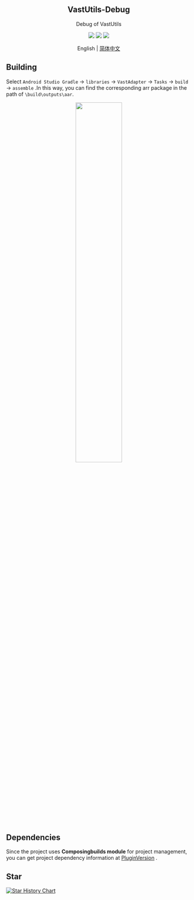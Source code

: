 <h2 align="center">VastUtils-Debug</h2>

<p align="center">Debug of VastUtils</p>

<p align="center">
<img src="https://img.shields.io/badge/min%20sdk%20version-23-yellowgreen"/>
<img src="https://img.shields.io/badge/jdk%20version-17-2300b894?style=flat"/>
<img src="https://img.shields.io/badge/license-Apache%20License%202.0-blue.svg?style=flat"/>
</p>

<div align="center">English | <a href="https://github.com/SakurajimaMaii/VastUtils/blob/debug/README_CN.md">简体中文</a></div>

## Building

Select `Android Studio Gradle` -> `libraries` -> `VastAdapter` -> `Tasks` -> `build` -> `assemble` .In this way, you can find the corresponding arr package in the path of `\build\outputs\aar`.

<div align=center><img src="https://github.com/SakurajimaMaii/VastUtils/blob/release/mdResource/building.png?raw=true" style="width:50%"/></div>

## Dependencies

Since the project uses **Composingbuilds module** for project management, you can get project dependency information at [PluginVersion](https://github.com/SakurajimaMaii/PluginVersion) .

## Star

[![Star History Chart](https://api.star-history.com/svg?repos=SakurajimaMaii/Android-Vast-Extension&type=Date)](https://star-history.com/#SakurajimaMaii/Android-Vast-Extension&Date)